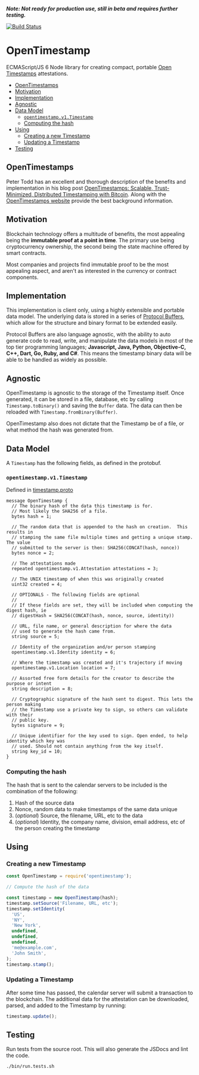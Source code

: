 **_Note: Not ready for production use, still in beta and requires further testing._**

[![Build Status](https://travis-ci.com/OpenDataFormats/opentimestamp.svg?branch=master)](https://travis-ci.com/OpenDataFormats/opentimestamp)

# OpenTimestamp

ECMAScript/JS 6 Node library for creating compact, portable [Open Timestamps](https://en.wikipedia.org/wiki/OpenTimestamps) attestations.

* [OpenTimestamps](#opentimestamps)
* [Motivation](#motivation)
* [Implementation](#implementation)
* [Agnostic](#agnostic)
* [Data Model](#data-model)
  + [`opentimestamp.v1.Timestamp`](#-opentimestampv1timestamp-)
  + [Computing the hash](#computing-the-hash)
* [Using](#using)
  + [Creating a new Timestamp](#creating-a-new-timestamp)
  + [Updating a Timestamp](#updating-a-timestamp)
* [Testing](#testing)

## OpenTimestamps

Peter Todd has an excellent and thorough description of the benefits and implementation in his blog post [OpenTimestamps: Scalable, Trust-Minimized, Distributed Timestamping with Bitcoin](https://petertodd.org/2016/opentimestamps-announcement). Along with the [OpenTimestamps website](https://opentimestamps.org/) provide the best background information.

## Motivation

Blockchain technology offers a multitude of benefits, the most appealing being the **immutable proof at a point in time**. The primary use being cryptocurrency ownership, the second being the state machine offered by smart contracts.

Most companies and projects find immutable proof to be the most appealing aspect, and aren't as interested in the currency or contract components.

## Implementation

This implementation is client only, using a highly extensible and portable data model. The underlying data is stored in a series of [Protocol Buffers](https://developers.google.com/protocol-buffers), which allow for the structure and binary format to be extended easily.

Protocol Buffers are also language agnostic, with the ability to auto generate code to read, write, and manipulate the data models in most of the top tier programming languages; **Javascript, Java, Python, Objective-C, C++, Dart, Go, Ruby, and C#**. This means the timestamp binary data will be able to be handled as widely as possible.

## Agnostic

OpenTimestamp is agnostic to the storage of the Timestamp itself. Once generated, it can be stored in a file, database, etc by calling `Timestamp.toBinary()` and saving the `Buffer` data. The data can then be reloaded with `Timestamp.fromBinary(Buffer)`.

OpenTimestamp also does not dictate that the Timestamp be of a file, or what method the hash was generated from.

## Data Model

A `Timestamp` has the following fields, as defined in the protobuf.

### `opentimestamp.v1.Timestamp`

Defined in [timestamp.proto](src/protobuf/opentimestamp/v1/timestamp.proto)

```
message OpenTimestamp {
  // The binary hash of the data this timestamp is for.
  // Most likely the SHA256 of a file.
  bytes hash = 1;

  // The random data that is appended to the hash on creation.  This results in
  // stamping the same file multiple times and getting a unique stamp. The value
  // submitted to the server is then: SHA256(CONCAT(hash, nonce))
  bytes nonce = 2;

  // The attestations made
  repeated opentimestamp.v1.Attestation attestations = 3;

  // The UNIX timestamp of when this was originally created
  uint32 created = 4;

  // OPTIONALS - The following fields are optional
  //
  // If these fields are set, they will be included when computing the digest hash, ie
  // digestHash = SHA256(CONCAT(hash, nonce, source, identity))

  // URL, file name, or general description for where the data
  // used to generate the hash came from.
  string source = 5;

  // Identity of the organization and/or person stamping
  opentimestamp.v1.Identity identity = 6;

  // Where the timestamp was created and it's trajectory if moving
  opentimestamp.v1.Location location = 7;

  // Assorted free form details for the creator to describe the purpose or intent
  string description = 8;

  // Cryptographic signature of the hash sent to digest. This lets the person making
  // the Timestamp use a private key to sign, so others can validate with their
  // public key.
  bytes signature = 9;

  // Unique identifier for the key used to sign. Open ended, to help identity which key was
  // used. Should not contain anything from the key itself.
  string key_id = 10;
}
```

### Computing the hash

The hash that is sent to the calendar servers to be included is the combination of the following:

1. Hash of the source data
2. Nonce, random data to make timestamps of the same data unique
3. (_optional_) Source, the filename, URL, etc to the data
4. (_optional_) Identity, the company name, division, email address, etc of the person creating the timestamp

## Using

### Creating a new Timestamp

```javascript
const OpenTimestamp = require('opentimestamp');

// Compute the hash of the data

const timestamp = new OpenTimestamp(hash);
timestamp.setSource('Filename, URL, etc');
timestamp.setIdentity(
  'US',
  'NY',
  'New York',
  undefined,
  undefined,
  undefined,
  'me@example.com',
  'John Smith',
);
timestamp.stamp();
```

### Updating a Timestamp

After some time has passed, the calendar server will submit a transaction to the blockchain. The additional data for the attestation can be downloaded, parsed, and added to the Timestamp by running:

```javascript
timestamp.update();
```


## Testing

Run tests from the source root. This will also generate the JSDocs and lint the code.

```shell
./bin/run.tests.sh
```
